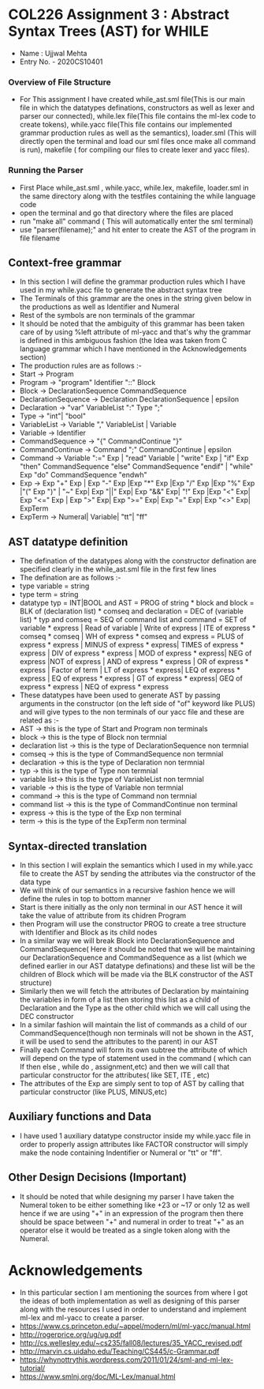 # COL226 Assignment 3 : Abstract Syntax Trees (AST) for WHILE
- Name : Ujjwal Mehta
- Entry No. - 2020CS10401
### Overview of File Structure
- For This assignment I have created while_ast.sml file(This is our main file in which the datatypes definations, constructors as well as lexer and parser our 
connected), while.lex file(This file contains the ml-lex code to create tokens), while.yacc file(This file contains our implemented grammar production rules as well as the semantics), loader.sml (This will directly open the terminal and load our sml files once make all command is run), makefile ( for compiling our files to create lexer and yacc files).

### Running the Parser
- First Place while_ast.sml , while.yacc, while.lex, makefile, loader.sml in the same directory along with the testfiles containing the while language code
- open the terminal and go that directory where the files are placed
- run "make all" command ( This will automatically enter the sml terminal)
- use "parser(filename);" and hit enter to create the AST of the program in file filename

## Context-free grammar
- In this section I will define the grammar production rules which I have used in my while.yacc file to generate the abstract syntax tree
- The Terminals of this grammar are the ones in the string given below in the productions as well as Identifier and Numeral
- Rest of the symbols are non terminals of the grammar
- It should be noted that the ambiguity of this grammar has been taken care of by using %left attribute of ml-yacc and that's why the grammar is defined in this ambiguous fashion (the Idea was taken from C language grammar which I have mentioned in the Acknowledgements section)
- The production rules are as follows :-
- Start -> Program 
- Program -> "program" Identifier "::" Block
- Block -> DeclarationSequence CommandSequence
- DeclarationSequence -> Declaration DeclarationSequence | epsilon
- Declaration -> "var" VariableList ":" Type ";"
- Type -> "int"| "bool"
- VariableList -> Variable "," VariableList | Variable
- Variable -> Identifier
- CommandSequence -> "{" CommandContinue "}"
- CommandContinue -> Command ";" CommandContinue | epsilon
- Command -> Variable ":=" Exp | "read" Variable | "write" Exp | "if" Exp "then" CommandSequence "else" CommandSequence "endif" | "while" Exp "do" CommandSequence "endwh"
- Exp -> Exp "+" Exp | Exp "-" Exp |Exp "*" Exp |Exp "/" Exp |Exp "%" Exp |"(" Exp ")" | "~" Exp| Exp "||" Exp| Exp "&&" Exp| "!" Exp |Exp "<" Exp| Exp "<=" Exp | Exp ">" Exp| Exp ">=" Exp| Exp "=" Exp| Exp "<>" Exp| ExpTerm
- ExpTerm -> Numeral| Variable| "tt"| "ff"

## AST datatype definition
- The defination of the datatypes along with the constructor defination are specified clearly in the while_ast.sml file in the first few lines
- The defination are as follows :- 
- type variable = string
- type term =  string
- datatype typ = INT|BOOL
   and AST = PROG of string  * block
   and block = BLK of (declaration list) * comseq
   and declaration = DEC of (variable list) * typ
   and comseq = SEQ of  command list 
   and command = SET of variable * express | Read of variable | Write of express | ITE of express * comseq * comseq
                | WH of express * comseq 
   and express = PLUS of express * express | MINUS of express * express| TIMES of express * express
        | DIV of express * express | MOD of express * express| NEG of express |NOT of express
        | AND of express * express | OR of express * express | Factor of term
        | LT of express * express| LEQ of express * express | EQ of express * express 
        | GT of express * express| GEQ of express * express | NEQ of express * express
- These datatypes have been used to generate AST by passing arguments in the constructor (on the left side of "of" keyword like PLUS) and will give types to the non terminals of our yacc file and these are related as :- 
- AST -> this is the type of Start and Program non terminals
- block -> this is the type of Block non termnial
- declaration list -> this is the type of DeclarationSequence non termnial
- comseq -> this is the type of CommandSequence non termnial
- declaration -> this is the type of Declaration non termnial
- typ -> this is the type of Type non termnial
- variable list-> this is the type of VariableList non termnial
- variable -> this is the type of Variable non termnial
- command -> this is the type of Command non termnial
- command list -> this is the type of CommandContinue non terminal
- express -> this is the type of the Exp non terminal
- term -> this is the type of the ExpTerm non terminal

## Syntax-directed translation
- In this section I will explain the semantics which I used in my while.yacc file to create the AST by sending the attributes via the constructor of the data type
- We will think of our semantics in a recursive fashion hence we will define the rules in top to bottom manner
- Start is there initially as the only non terminal in our AST hence it will take the value of attribute from its chidren Program
- then Program will use the constructor PROG to create a tree structure with Identifier and Block as its child nodes
- In a similar way we will break Block into DeclarationSequence and CommandSequence( Here it should be noted that we will be maintaining our DeclarationSequence and CommandSequence as a list (which we defined earlier in our AST datatype definations) and these list will be the children of Block which will be made via the BLK constructor of the AST structure)
- Similarly then we will fetch the attributes of Declaration by maintaining the variables in form of a list then storing this list as a child of Declaration and the Type as the other child which we will call using the DEC constructor
- In a similar fashion will maintain the list of commands as a child of our CommandSequence(though non terminals will not be shown in the AST, it will be used to send the attributes to the parent) in our AST
- Finally each Command will form its own subtree the attribute of which will depend on the type of statement used in the command ( which can If then else , while do , assignment,etc) and then we will call that particular constructor for the attributes( like SET, ITE , etc)
- The attributes of the Exp are simply sent to top of AST by calling that particular constructor (like PLUS, MINUS,etc)

## Auxiliary functions and Data
- I have used 1 auxiliary datatype constructor inside my while.yacc file in order to properly assign attributes like FACTOR constructor will simply make the node containing Indentifier or Numeral or "tt" or "ff".

## Other Design Decisions (Important)
- It should be noted that while designing my parser I have taken the Numeral token to be either something like +23 or ~17 or only 12 as well hence if we are using "+" in an expression of the program then there should be space between "+" and numeral in order to treat "+" as an operator else it would be treated as a single token along with the Numeral.

# Acknowledgements
- In this particular section I am mentioning the sources from where I got the ideas of both implementation as well as designing of this parser along with the resources I used in order to understand and implement ml-lex and ml-yacc to create a parser.
- https://www.cs.princeton.edu/~appel/modern/ml/ml-yacc/manual.html
- http://rogerprice.org/ug/ug.pdf
- http://cs.wellesley.edu/~cs235/fall08/lectures/35_YACC_revised.pdf
- http://marvin.cs.uidaho.edu/Teaching/CS445/c-Grammar.pdf
- https://whynottrythis.wordpress.com/2011/01/24/sml-and-ml-lex-tutorial/
- https://www.smlnj.org/doc/ML-Lex/manual.html
